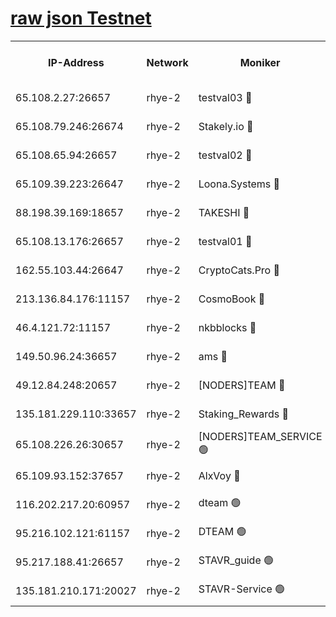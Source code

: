 
[raw json Testnet](https://rpc-check.quickt.stavr.tech/quickt/rpc-quickt-result.json)
=


<table><tr><th>IP-Address</th><th>Network</th><th>Moniker</th><th>Latest Block Height</th><th>Earliest Block Height</th><th>Catching Up</th><th>Tx Index</th><th>Voting Power</th><th>Scan Time</th></tr><tr><td>65.108.2.27:26657</td><td>rhye-2</td><td>testval03 🔴</td><td>1062878</td><td>1</td><td>False</td><td>on</td><td>11002050</td><td>2024-03-02T06:40:13.305089934UTC</td></tr><tr><td>65.108.79.246:26674</td><td>rhye-2</td><td>Stakely.io 🔴</td><td>1062879</td><td>1</td><td>False</td><td>on</td><td>10010</td><td>2024-03-02T06:40:15.647562715UTC</td></tr><tr><td>65.108.65.94:26657</td><td>rhye-2</td><td>testval02 🔴</td><td>1062879</td><td>1</td><td>False</td><td>on</td><td>11002050</td><td>2024-03-02T06:40:18.326761396UTC</td></tr><tr><td>65.109.39.223:26647</td><td>rhye-2</td><td>Loona.Systems 🔴</td><td>1062879</td><td>1</td><td>False</td><td>off</td><td>86949</td><td>2024-03-02T06:40:18.879806317UTC</td></tr><tr><td>88.198.39.169:18657</td><td>rhye-2</td><td>TAKESHI 🔴</td><td>1062880</td><td>1</td><td>False</td><td>off</td><td>40542</td><td>2024-03-02T06:40:19.503358021UTC</td></tr><tr><td>65.108.13.176:26657</td><td>rhye-2</td><td>testval01 🔴</td><td>1062880</td><td>1</td><td>False</td><td>on</td><td>13082010</td><td>2024-03-02T06:40:20.510420080UTC</td></tr><tr><td>162.55.103.44:26647</td><td>rhye-2</td><td>CryptoCats.Pro 🔴</td><td>1062886</td><td>1</td><td>False</td><td>off</td><td>9999</td><td>2024-03-02T06:40:52.466303340UTC</td></tr><tr><td>213.136.84.176:11157</td><td>rhye-2</td><td>CosmoBook 🔴</td><td>1062884</td><td>65301</td><td>False</td><td>off</td><td>1520417</td><td>2024-03-02T06:40:46.131310638UTC</td></tr><tr><td>46.4.121.72:11157</td><td>rhye-2</td><td>nkbblocks 🔴</td><td>1062877</td><td>70101</td><td>False</td><td>off</td><td>81084</td><td>2024-03-02T06:40:06.497099825UTC</td></tr><tr><td>149.50.96.24:36657</td><td>rhye-2</td><td>ams 🔴</td><td>1062883</td><td>133501</td><td>False</td><td>on</td><td>10732</td><td>2024-03-02T06:40:35.670690593UTC</td></tr><tr><td>49.12.84.248:20657</td><td>rhye-2</td><td>[NODERS]TEAM 🔴</td><td>1062882</td><td>146001</td><td>False</td><td>on</td><td>59690</td><td>2024-03-02T06:40:33.319638474UTC</td></tr><tr><td>135.181.229.110:33657</td><td>rhye-2</td><td>Staking_Rewards 🔴</td><td>1062880</td><td>149101</td><td>False</td><td>on</td><td>9900</td><td>2024-03-02T06:40:19.200630343UTC</td></tr><tr><td>65.108.226.26:30657</td><td>rhye-2</td><td>[NODERS]TEAM_SERVICE 🟢</td><td>1062880</td><td>241501</td><td>False</td><td>on</td><td>0</td><td>2024-03-02T06:40:20.167804724UTC</td></tr><tr><td>65.109.93.152:37657</td><td>rhye-2</td><td>AlxVoy 🔴</td><td>1062878</td><td>315173</td><td>False</td><td>on</td><td>150351</td><td>2024-03-02T06:40:10.952734700UTC</td></tr><tr><td>116.202.217.20:60957</td><td>rhye-2</td><td>dteam 🟢</td><td>1062879</td><td>421794</td><td>False</td><td>on</td><td>0</td><td>2024-03-02T06:40:18.557220411UTC</td></tr><tr><td>95.216.102.121:61157</td><td>rhye-2</td><td>DTEAM 🟢</td><td>946425</td><td>945401</td><td>False</td><td>on</td><td>0</td><td>2024-03-02T06:40:15.958642580UTC</td></tr><tr><td>95.217.188.41:26657</td><td>rhye-2</td><td>STAVR_guide 🟢</td><td>1062880</td><td>1020001</td><td>False</td><td>on</td><td>0</td><td>2024-03-02T06:40:19.842985807UTC</td></tr><tr><td>135.181.210.171:20027</td><td>rhye-2</td><td>STAVR-Service 🟢</td><td>1062882</td><td>1060501</td><td>False</td><td>on</td><td>0</td><td>2024-03-02T06:40:31.040529024UTC</td></tr></table>
